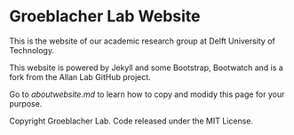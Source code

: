 # Groeblacher Lab Website

This is the website of our academic research group at Delft University of Technology.

This website is powered by Jekyll and some Bootstrap, Bootwatch and is a fork from the Allan Lab GitHub project.

Go to *aboutwebsite.md*  to learn how to copy and modidy this page for your purpose. 


Copyright Groeblacher Lab. Code released under the MIT License.

